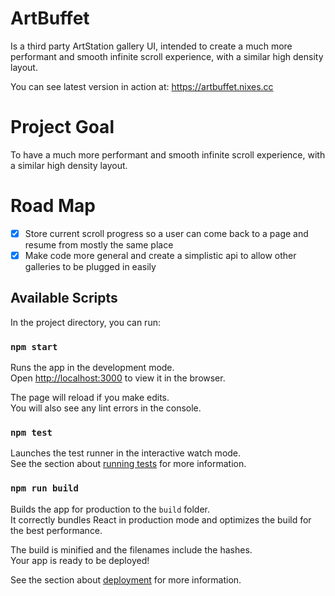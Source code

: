 # ArtBuffet
Is a third party ArtStation gallery UI, intended to create a much more performant and smooth infinite scroll experience, with a similar high density layout.

You can see latest version in action at: https://artbuffet.nixes.cc

# Project Goal
To have a much more performant and smooth infinite scroll experience, with a similar high density layout.

# Road Map
- [x] Store current scroll progress so a user can come back to a page and resume from mostly the same place
- [x] Make code more general and create a simplistic api to allow other galleries to be plugged in easily

## Available Scripts

In the project directory, you can run:

### `npm start`

Runs the app in the development mode.<br>
Open [http://localhost:3000](http://localhost:3000) to view it in the browser.

The page will reload if you make edits.<br>
You will also see any lint errors in the console.

### `npm test`

Launches the test runner in the interactive watch mode.<br>
See the section about [running tests](https://facebook.github.io/create-react-app/docs/running-tests) for more information.

### `npm run build`

Builds the app for production to the `build` folder.<br>
It correctly bundles React in production mode and optimizes the build for the best performance.

The build is minified and the filenames include the hashes.<br>
Your app is ready to be deployed!

See the section about [deployment](https://facebook.github.io/create-react-app/docs/deployment) for more information.
